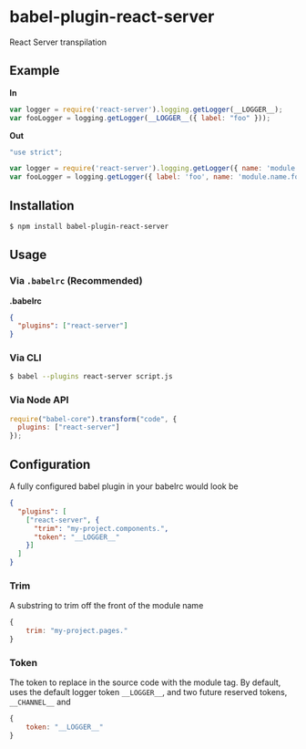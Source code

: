 # babel-plugin-react-server

React Server transpilation

## Example

**In**

```js
var logger = require('react-server').logging.getLogger(__LOGGER__);
var fooLogger = logging.getLogger(__LOGGER__({ label: "foo" }));
```

**Out**

```js
"use strict";

var logger = require('react-server').logging.getLogger({ name: 'module.name', color: {} });
var fooLogger = logging.getLogger({ label: 'foo', name: 'module.name.foo', color: {} }));
```

## Installation

```sh
$ npm install babel-plugin-react-server
```

## Usage

### Via `.babelrc` (Recommended)

**.babelrc**

```json
{
  "plugins": ["react-server"]
}
```

### Via CLI

```sh
$ babel --plugins react-server script.js
```

### Via Node API

```javascript
require("babel-core").transform("code", {
  plugins: ["react-server"]
});
```


## Configuration

A fully configured babel plugin in your babelrc would look be

```json
{
  "plugins": [
    ["react-server", {
      "trim": "my-project.components.",
      "token": "__LOGGER__"
    }]
  ]
}
```


### Trim

A substring to trim off the front of the module name

```javascript
{
    trim: "my-project.pages."
}
```

### Token

The token to replace in the source code with the module tag.  By default, uses
the default logger token `__LOGGER__`, and two future reserved tokens,
`__CHANNEL__` and 

```javascript
{
    token: "__LOGGER__"
}
```
